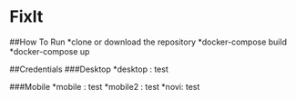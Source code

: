 # FixIt

##How To Run
*clone or download the repository
*docker-compose build
*docker-compose up

##Credentials
###Desktop
*desktop : test

###Mobile
*mobile : test
*mobile2 : test
*novi: test

